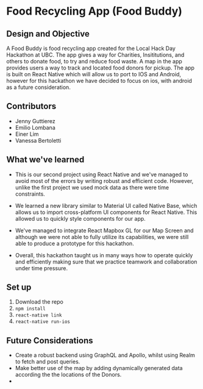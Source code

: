 # Food Recycling App (Food Buddy)

## Design and Objective

A Food Buddy is food recycling app created for the Local Hack Day Hackathon at UBC. The app gives a way for Charities, Insititutions, and others to donate food, to try and reduce food waste. A map in the app provides users a way to track and located food donors for pickup. The app is built on React Native which will allow us to port to IOS and Android, however for this hackathon we have decided to focus on ios, with android as a future consideration.

## Contributors

- Jenny Guttierez
- Emilio Lombana
- Einer Lim
- Vanessa Bertoletti

## What we've learned

- This is our second project using React Native and we've managed to avoid most of the errors by writing robust and efficient code. However, unlike the first project we used mock data as there were time constraints.

- We learned a new library similar to Material UI called Native Base, which allows us to import cross-platform UI components for React Native. This allowed us to quickly style components for our app.

- We've managed to integrate React Mapbox GL for our Map Screen and although we were not able to fully utilize its capabilities, we were still able to produce a prototype for this hackathon.

- Overall, this hackathon taught us in many ways how to operate quickly and efficiently making sure that we practice teamwork and collaboration under time pressure.

## Set up

1. Download the repo
2. `npm install`
3. `react-native link`
4. `react-native run-ios`

## Future Considerations

- Create a robust backend using GraphQL and Apollo, whilst using Realm to fetch and post queries.
- Make better use of the map by adding dynamically generated data according the the locations of the Donors.
-
